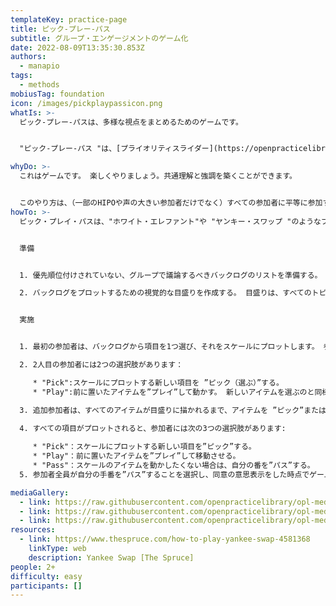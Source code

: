```yaml
---
templateKey: practice-page
title: ピック-プレー-パス
subtitle: グループ・エンゲージメントのゲーム化
date: 2022-08-09T13:35:30.853Z
authors:
  - manapio
tags:
  - methods
mobiusTag: foundation
icon: /images/pickplaypassicon.png
whatIs: >-
  ピック-プレー-パスは、多様な視点をまとめるためのゲームです。


  "ピック-プレー-パス "は、[プライオリティスライダー](https://openpracticelibrary-ja.netlify.app/practice/priority-sliders/)、[インパクトと難易度の優先付け (マトリクス)](https://openpracticelibrary-ja.netlify.app/practice/impact-effort-prioritization-matrix/)、 [相対見積](https://openpracticelibrary-ja.netlify.app/practice/relative-estimation/)のようなプラクティスを実行するためにも使うことができます。

whyDo: >-
  これはゲームです。 楽しくやりましょう。共通理解と強調を築くことができます。


  このやり方は、（一部のHIPOや声の大きい参加者だけでなく）すべての参加者に平等に参加する機会を提供するため、大人数の観客に*特に*適しています。
howTo: >-
  ピック・プレイ・パスは、"ホワイト・エレファント"や "ヤンキー・スワップ "のようなプレゼントを贈るゲームに似ています。


  準備


  1. 優先順位付けされていない、グループで議論するべきバックログのリストを準備する。

  2. バックログをプロットするための視覚的な目盛りを作成する。 目盛りは、すべてのトピックを収めるのに十分な大きさであること（1軸がよいが、2軸でもよい） 


  実施


  1. 最初の参加者は、バックログから項目を1つ選び、それをスケールにプロットします。 参加者は、なぜその項目をその位置に置いたかについて、短い説明をしなければなりません。

  2. 2人目の参加者には2つの選択肢があります：

     * "Pick":スケールにプロットする新しい項目を ”ピック（選ぶ）”する。
     * "Play":前に置いたアイテムを”プレイ”して動かす。 新しいアイテムを選ぶのと同様に、”プレイ”の動きには、参加者がアイテムを動かすべきだと考える理由を簡単に説明する必要があります。

  3. 追加参加者は、すべてのアイテムが目盛りに描かれるまで、アイテムを ”ピック”または”プレイ”し続ける必要があります。 参加者よりカードの枚数が多い場合は、最後の参加者が手を打った後、最初の参加者に戻ってください。
  
  4. すべての項目がプロットされると、参加者には次の3つの選択肢があります:

     * "Pick"：スケールにプロットする新しい項目を”ピック”する。
     * "Play"：前に置いたアイテムを”プレイ”して移動させる。
     * "Pass"：スケールのアイテムを動かしたくない場合は、自分の番を”パス”する。
  5. 参加者全員が自分の手番を”パス”することを選択し、同意の意思表示をした時点でゲーム終了となります。

mediaGallery:
  - link: https://raw.githubusercontent.com/openpracticelibrary/opl-media/master/images/PickImg1.png?raw=true
  - link: https://raw.githubusercontent.com/openpracticelibrary/opl-media/master/images/PlayImg1.png?raw=true
  - link: https://raw.githubusercontent.com/openpracticelibrary/opl-media/master/images/PassImg1.png?raw=true
resources:
  - link: https://www.thespruce.com/how-to-play-yankee-swap-4581368
    linkType: web
    description: Yankee Swap [The Spruce]
people: 2+
difficulty: easy
participants: []
---
```

